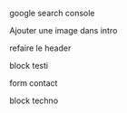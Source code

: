 google search console

Ajouter une image dans intro

refaire le header

block testi

form contact

block techno
